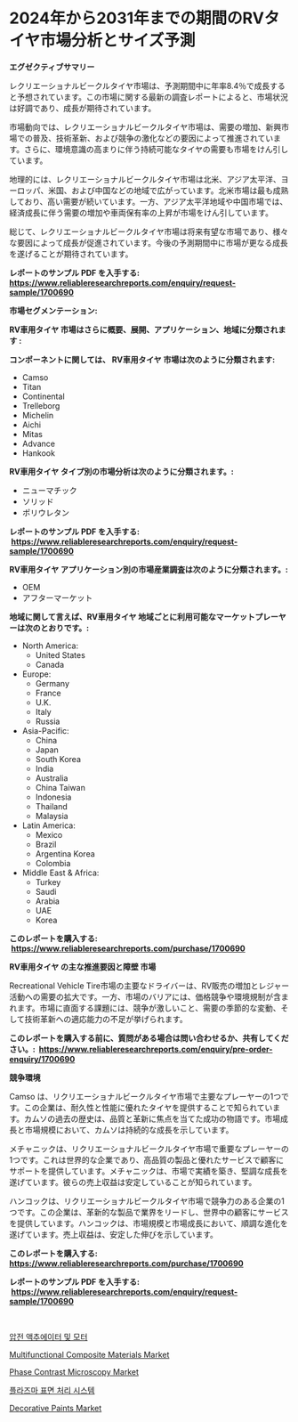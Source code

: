 <p><h1>2024年から2031年までの期間のRVタイヤ市場分析とサイズ予測</h1></p><p><strong>エグゼクティブサマリー</strong></p>
<p><p>レクリエーショナルビークルタイヤ市場は、予測期間中に年率8.4％で成長すると予想されています。この市場に関する最新の調査レポートによると、市場状況は好調であり、成長が期待されています。</p><p>市場動向では、レクリエーショナルビークルタイヤ市場は、需要の増加、新興市場での普及、技術革新、および競争の激化などの要因によって推進されています。さらに、環境意識の高まりに伴う持続可能なタイヤの需要も市場をけん引しています。</p><p>地理的には、レクリエーショナルビークルタイヤ市場は北米、アジア太平洋、ヨーロッパ、米国、および中国などの地域で広がっています。北米市場は最も成熟しており、高い需要が続いています。一方、アジア太平洋地域や中国市場では、経済成長に伴う需要の増加や車両保有率の上昇が市場をけん引しています。</p><p>総じて、レクリエーショナルビークルタイヤ市場は将来有望な市場であり、様々な要因によって成長が促進されています。今後の予測期間中に市場が更なる成長を遂げることが期待されています。</p></p>
<p><strong>レポートのサンプル PDF を入手する: <a href="https://www.reliableresearchreports.com/enquiry/request-sample/1700690">https://www.reliableresearchreports.com/enquiry/request-sample/1700690</a></strong></p>
<p><strong>市場セグメンテーション:</strong></p>
<p><strong> RV車用タイヤ 市場はさらに概要、展開、アプリケーション、地域に分類されます :</strong></p>
<p><strong>コンポーネントに関しては、 RV車用タイヤ 市場は次のように分類されます: &nbsp;</strong></p>
<p><ul><li>Camso</li><li>Titan</li><li>Continental</li><li>Trelleborg</li><li>Michelin</li><li>Aichi</li><li>Mitas</li><li>Advance</li><li>Hankook</li></ul></p>
<p><strong> RV車用タイヤ タイプ別の市場分析は次のように分類されます。:</strong></p>
<p><ul><li>ニューマチック</li><li>ソリッド</li><li>ポリウレタン</li></ul></p>
<p><strong>レポートのサンプル PDF を入手する: &nbsp;<a href="https://www.reliableresearchreports.com/enquiry/request-sample/1700690">https://www.reliableresearchreports.com/enquiry/request-sample/1700690</a></strong></p>
<p><strong> RV車用タイヤ アプリケーション別の市場産業調査は次のように分類されます。:</strong></p>
<p><ul><li>OEM</li><li>アフターマーケット</li></ul></p>
<p><strong>地域に関して言えば、RV車用タイヤ 地域ごとに利用可能なマーケットプレーヤーは次のとおりです。:</strong></p>
<p><ul>
    <li>
        North America:
        <ul>
            <li>United States</li>
            <li>Canada</li>
        </ul>
    </li>
    <li>
        Europe:
        <ul>
            <li>Germany</li>
            <li>France</li>
            <li>U.K.</li>
            <li>Italy</li>
            <li>Russia</li>
        </ul>
    </li>
    <li>
        Asia-Pacific:
        <ul>
            <li>China</li>
            <li>Japan</li>
            <li>South Korea</li>
            <li>India</li>
            <li>Australia</li>
            <li>China Taiwan</li>
            <li>Indonesia</li>
            <li>Thailand</li>
            <li>Malaysia</li>
        </ul>
    </li>
    <li>
        Latin America:
        <ul>
            <li>Mexico</li>
            <li>Brazil</li>
            <li>Argentina Korea</li>
            <li>Colombia</li>
        </ul>
    </li>
    <li>
        Middle East & Africa:
        <ul>
            <li>Turkey</li>
            <li>Saudi</li>
            <li>Arabia</li>
            <li>UAE</li>
            <li>Korea</li>
        </ul>
    </li>
    </ul></p>
<p><strong>このレポートを購入する: &nbsp;<a href="https://www.reliableresearchreports.com/purchase/1700690">https://www.reliableresearchreports.com/purchase/1700690</a></strong></p>
<p><strong>RV車用タイヤ の主な推進要因と障壁 市場</strong></p>
<p><p>Recreational Vehicle Tire市場の主要なドライバーは、RV販売の増加とレジャー活動への需要の拡大です。一方、市場のバリアには、価格競争や環境規制が含まれます。市場に直面する課題には、競争が激しいこと、需要の季節的な変動、そして技術革新への適応能力の不足が挙げられます。</p></p>
<p><strong>このレポートを購入する前に、質問がある場合は問い合わせるか、共有してください。:&nbsp; <a href="https://www.reliableresearchreports.com/enquiry/pre-order-enquiry/1700690">https://www.reliableresearchreports.com/enquiry/pre-order-enquiry/1700690</a></strong></p>
<p><strong>競争環境</strong></p>
<p><p>Camso は、リクリエーショナルビークルタイヤ市場で主要なプレーヤーの1つです。この企業は、耐久性と性能に優れたタイヤを提供することで知られています。カムソの過去の歴史は、品質と革新に焦点を当てた成功の物語です。市場成長と市場規模において、カムソは持続的な成長を示しています。</p><p>メチャニックは、リクリエーショナルビークルタイヤ市場で重要なプレーヤーの1つです。これは世界的な企業であり、高品質の製品と優れたサービスで顧客にサポートを提供しています。メチャニックは、市場で実績を築き、堅調な成長を遂げています。彼らの売上収益は安定していることが知られています。</p><p>ハンコックは、リクリエーショナルビークルタイヤ市場で競争力のある企業の1つです。この企業は、革新的な製品で業界をリードし、世界中の顧客にサービスを提供しています。ハンコックは、市場規模と市場成長において、順調な進化を遂げています。売上収益は、安定した伸びを示しています。</p></p>
<p><strong>このレポートを購入する: &nbsp; <a href="https://www.reliableresearchreports.com/purchase/1700690">https://www.reliableresearchreports.com/purchase/1700690</a></strong></p>
<p><strong>レポートのサンプル PDF を入手する: &nbsp;<a href="https://www.reliableresearchreports.com/enquiry/request-sample/1700690">https://www.reliableresearchreports.com/enquiry/request-sample/1700690</a></strong><strong></strong></p>
<p>&nbsp;</p>
<p><p><a href="https://github.com/sougarounis/Market-Research-Report-List-2/blob/main/5442821192780.md">압전 액추에이터 및 모터</a></p><p><a href="https://issuu.com/reportprime-2/docs/multifunctional-composite-materials-market-size-20">Multifunctional Composite Materials Market</a></p><p><a href="https://spotless-saver-8fd.notion.site/Phase-Contrast-Microscopy-Market-with-the-goal-of-estimating-the-market-size-and-future-growth-poten-bfa035f846114f69aee978e0aed7de87">Phase Contrast Microscopy Market</a></p><p><a href="https://medium.com/@joshuapierce88/%ED%94%8C%EB%9D%BC%EC%A6%88%EB%A7%88-%ED%91%9C%EB%A9%B4-%EC%B2%98%EB%A6%AC-%EC%8B%9C%EC%8A%A4%ED%85%9C-%EC%8B%9C%EC%9E%A5-%EC%A1%B0%EC%82%AC-%EB%B3%B4%EA%B3%A0%EC%84%9C-2024%EB%85%84%EB%B6%80%ED%84%B0-2031%EB%85%84%EA%B9%8C%EC%A7%80%EC%9D%98-%EC%97%AD%EC%82%AC-%EB%B0%8F-%EC%98%88%EC%B8%A1-a39ba5db40ba">플라즈마 표면 처리 시스템</a></p><p><a href="https://github.com/RichRobinson5/Market-Research-Report-List-4/blob/main/decorative-paints-market.md">Decorative Paints Market</a></p></p>